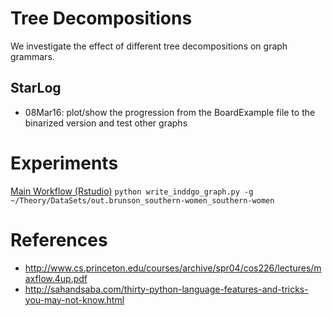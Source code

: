 # Tree Decompositions
We investigate the effect of different tree decompositions on 
graph grammars. 

## StarLog
- 08Mar16: plot/show the progression from the BoardExample file to 
  the binarized version and test other graphs


# Experiments

[Main Workflow (Rstudio)](ctrlRtdecomp.Rmd)
`python write_inddgo_graph.py -g ~/Theory/DataSets/out.brunson_southern-women_southern-women`


# References
- http://www.cs.princeton.edu/courses/archive/spr04/cos226/lectures/maxflow.4up.pdf
- http://sahandsaba.com/thirty-python-language-features-and-tricks-you-may-not-know.html

